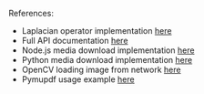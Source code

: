 References:
- Laplacian operator implementation [here](https://pyimagesearch.com/2015/09/07/blur-detection-with-opencv/)
- Full API documentation [here](https://www.postman.com/meta/whatsapp-business-platform/request/ycr382k/download-media?tab=overview)
- Node.js media download implementation [here](https://github.com/shreyas-sreedhar/whatsapp-Cloudapi-aws-s3/blob/main/index.js)
- Python media download implementation [here](https://stackoverflow.com/a/76985494)
- OpenCV loading image from network [here](https://stackoverflow.com/questions/21061814/how-can-i-read-an-image-from-an-internet-url-in-python-cv2-scikit-image-and-mah)
- Pymupdf usage example [here](https://pymupdf.readthedocs.io/en/latest/how-to-open-a-file.html)